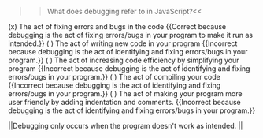 >>What does debugging refer to in JavaScript?<<

(x) The act of fixing errors and bugs in the code {{Correct because debugging is the act of fixing errors/bugs in your program to make it run as intended.}}
( ) The act of writing new code in your program {{Incorrect because debugging is the act of identifying and fixing errors/bugs in your program.}}
( ) The act of increasing code efficiency by simplifying your program {{Incorrect because debugging is the act of identifying and fixing errors/bugs in your program.}}
( ) The act of compiling your code {{Incorrect because debugging is the act of identifying and fixing errors/bugs in your program.}}
( ) The act of making your program more user friendly by adding indentation and comments. {{Incorrect because debugging is the act of identifying and fixing errors/bugs in your program.}}

||Debugging only occurs when the program doesn't work as intended. ||